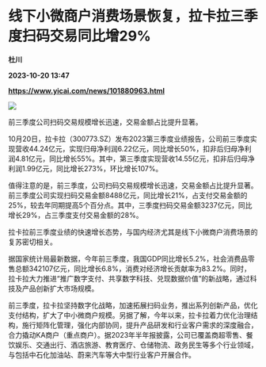 # 线下小微商户消费场景恢复，拉卡拉三季度扫码交易同比增29%
**杜川**

**2023-10-20 13:47**

**https://www.yicai.com/news/101880963.html**

![](https://imgcdn.yicai.com/uppics/slides/2023/10/8cc75e37a98e9fec8bc694830637bc0e.jpg)

前三季度公司扫码交易规模增长迅速，交易金额占比提升显著。

10月20日，拉卡拉（300773.SZ）发布2023第三季度业绩报告，公司前三季度实现营收44.24亿元，实现归母净利润6.22亿元，同比增长50%，扣非后归母净利润4.81亿元，同比增长55%。其中，第三季度实现营收14.55亿元，扣非后归母净利润1.99亿元，同比增长273%，环比增长107%。

值得注意的是，前三季度，公司扫码交易规模增长迅速，交易金额占比提升显著。前三季度公司实现扫码交易金额8488亿元，同比增长21%，占支付交易金额的25%，较去年同期提高5个百分点。其中，三季度扫码交易金额3237亿元，同比增长29%，占三季度支付交易金额的28%。

拉卡拉前三季度业绩的快速增长态势，与国内经济尤其是线下小微商户消费场景的复苏密切相关。

据国家统计局最新数据，今年前三季度，我国GDP同比增长5.2%，社会消费品零售总额342107亿元，同比增长6.8%，消费对经济增长贡献率为83.2%。同时，拉卡拉大力推进“推广数字支付、共享数字科技、兑现数据价值”的新战略，通过科技及产品创新扩大市场规模。

前三季度，拉卡拉坚持数字化战略，加速拓展扫码业务，推出系列创新产品，优化支付结构，扩大了中小微商户规模。另据了解，今年以来，拉卡拉着力优化治理结构，施行矩阵化管理，强化内部协同，提升产品研发和行业客户需求的深度融合，合力撬动KA商户（重点商户）。据2023年半年报披露，公司已覆盖商超零售、餐饮娱乐、交通出行、酒店旅游、教育医疗、仓储物流、政务民生等多个行业领域，与包括中石化加油站、蔚来汽车等大中型行业客户开展合作。